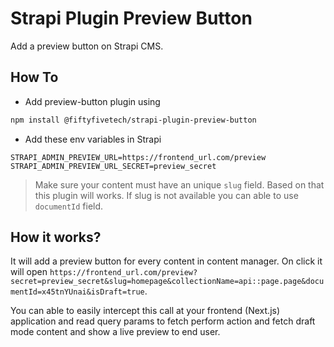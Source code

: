 # Strapi Plugin Preview Button

Add a preview button on Strapi CMS.

## How To

- Add preview-button plugin using

```bash
npm install @fiftyfivetech/strapi-plugin-preview-button
```

- Add these env variables in Strapi

```text
STRAPI_ADMIN_PREVIEW_URL=https://frontend_url.com/preview
STRAPI_ADMIN_PREVIEW_URL_SECRET=preview_secret
```

> Make sure your content must have an unique `slug` field. Based on that this plugin will works. If slug is not available you can able to use `documentId` field.

## How it works?

It will add a preview button for every content in content manager. On click it will open `https://frontend_url.com/preview?secret=preview_secret&slug=homepage&collectionName=api::page.page&documentId=x45tnYUnai&isDraft=true`.

You can able to easily intercept this call at your frontend (Next.js) application and read query params to fetch perform action and fetch draft mode content and show a live preview to end user.
